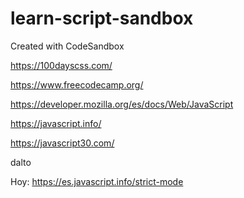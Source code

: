 # learn-script-sandbox
Created with CodeSandbox

https://100dayscss.com/

https://www.freecodecamp.org/

https://developer.mozilla.org/es/docs/Web/JavaScript


https://javascript.info/


https://javascript30.com/

dalto


Hoy: https://es.javascript.info/strict-mode